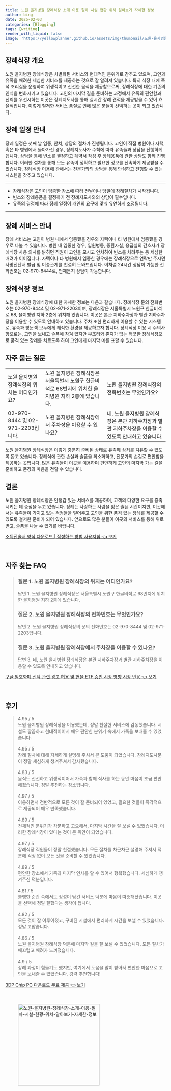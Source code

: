 ```yaml
---
title: 노원 을지병원 장례식장 소개 이용 절차 시설 현황 위치 알아보기 자세한 정보
author: bing
date: 2025-02-03
categories: [Blogging]
tags: [writing]
render_with_liquid: false
image: 'https://yellowplanner.github.io/assets/img/thumbnail/노원-을지병원-장례식장-소개-이용-절차-시설-현황-위치-알아보기-자세한-정보.webp'
---
```



<h2 id='장례식장 개요'>장례식장 개요</h2>

<p>노원 을지병원 장례식장은 차별화된 서비스와 현대적인 분위기로 감추고 있으며, 고인과 유족을 배려한 세심한 서비스를 제공하는 것으로 잘 알려져 있습니다. 특히 식장 내에 즉석 조리실을 운영하여 위생적이고 신선한 음식을 제공함으로써, 장례식장에 대한 기존의 인식을 변화시키고 있습니다. 고인의 마지막 길을 준비하는 과정에서 유족의 편안함과 신뢰를 우선시하는 이곳은 장례지도사를 통해 실시간 장례 견적을 제공받을 수 있어 효율적입니다. 이렇게 철저한 서비스 품질로 인해 많은 분들이 선택하는 곳이 되고 있습니다.</p>

<h2 id='장례 일정 안내'>장례 일정 안내</h2>

<p>장례 일정은 첫째 날 임종, 안치, 상담의 절차가 진행됩니다. 고인이 직접 병원이나 자택, 혹은 타 병원에서 돌아가신 경우, 장례지도사가 수칙에 따라 유족들과 상담을 진행하게 됩니다. 상담을 통해 빈소를 결정하고 계약서 작성 후 장례용품에 관한 상담도 함께 진행합니다. 이러한 절차를 통해 모든 유족이 정확하고 필요한 정보를 신속하게 제공받을 수 있습니다. 장례식장 이용에 관해서는 전문가와의 상담을 통해 안심하고 진행할 수 있는 시스템을 갖추고 있습니다.</p>

<hr />

<ul>
    <li>장례식장은 고인이 임종한 장소에 따라 전날이나 당일에 장례절차가 시작됩니다.</li>
    <li>빈소와 장례용품을 결정하기 전 장례지도사와의 상담이 필수입니다.</li>
    <li>유족의 결정에 따라 장례 일정이 개인의 요구에 맞춰 유연하게 조정됩니다.</li>
</ul>

<hr />

<h2 id='장례 서비스 안내'>장례 서비스 안내</h2>

<p>장례 서비스는 고인이 병원 내에서 임종했을 경우와 자택이나 타 병원에서 임종했을 경우로 나눌 수 있습니다. 병원 내 임종한 경우, 입원병동, 중환자실, 응급실의 간호사가 장례식장 사용 의사를 밝히면 직원이 고인을 모시고 안치하여 빈소를 차려주는 등 세심한 배려가 이어집니다. 자택이나 타 병원에서 임종한 경우에는 장례식장으로 연락만 주시면 사망진단서 발급 및 이송관계를 친절히 도와드립니다. 이처럼 24시간 상담이 가능한 전화번호는 02-970-8444로, 언제든지 상담이 가능합니다.</p>

<h2 id='장례식장 정보'>장례식장 정보</h2>

<p>노원 을지병원 장례식장에 대한 자세한 정보는 다음과 같습니다. 장례식장 문의 전화번호는 02-970-8444 및 02-971-2203이며, 장례식장은 서울특별시 노원구 한글비석로 68, 을지병원 지하 2층에 위치해 있습니다. 이곳은 본관 지하주차장과 별관 지하주차장을 이용할 수 있도록 안내하고 있습니다. 주차 또한 편리하게 이용할 수 있는 시스템로, 유족과 방문객 모두에게 쾌적한 환경을 제공하고자 합니다. 장례식장 이용 시 주의사항으로는, 고인을 보내고 슬픔에 잠겨 있지만 부조리와 촌지가 없는 깨끗한 장례식장으로 품격 있는 장례를 치르도록 하여 고인에게 마지막 예를 표할 수 있습니다.</p>

<h2 id='자주 묻는 질문'>자주 묻는 질문</h2>

<table>
    <tr>
        <td>노원 을지병원 장례식장의 위치는 어디인가요?</td>
        <td>노원 을지병원 장례식장은 서울특별시 노원구 한글비석로 68번지에 위치한 을지병원 지하 2층에 있습니다.</td>
        <td>노원 을지병원 장례식장의 전화번호는 무엇인가요?</td>
    </tr>
    <tr>
        <td>02-970-8444 및 02-971-2203입니다.</td>
        <td>노원 을지병원 장례식장에서 주차장을 이용할 수 있나요?</td>
        <td>네, 노원 을지병원 장례식장은 본관 지하주차장과 별관 지하주차장을 이용할 수 있도록 안내하고 있습니다.</td>
    </tr>
</table>

<p>노원 을지병원 장례식장은 이렇게 충분히 준비된 상태로 유족께 상처를 치유할 수 있도록 돕고 있습니다. 장례식에 관한 손실과 슬픔을 최소화하고, 전문가의 손길로 편안함을 제공하는 곳입니다. 많은 유족들이 이곳을 이용하며 편안하게 고인의 마지막 가는 길을 준비하고 존경의 마음을 전할 수 있습니다.</p>

<h2 id='결론'>결론</h2>

<p>노원 을지병원 장례식장은 안정감 있는 서비스를 제공하며, 고객의 다양한 요구를 충족시키는 데 중점을 두고 있습니다. 장례는 사랑하는 사람을 잃은 슬픈 시간이지만, 이곳에서는 유족들이 가지고 있는 걱정들을 덜어주고 고인을 위한 품격 있는 장례를 제공할 수 있도록 철저한 준비가 되어 있습니다. 앞으로도 많은 분들이 이곳의 서비스를 통해 위로받고, 슬픔을 나눌 수 있기를 바랍니다.</p>


<p><a class="click-button" title="소득진술서 양식 다운로드 | 작성하는 방법 사용지침" href="https://yellowplanner.github.io/posts/%EC%86%8C%EB%93%9D%EC%A7%84%EC%88%A0%EC%84%9C-%EC%96%91%EC%8B%9D-%EB%8B%A4%EC%9A%B4%EB%A1%9C%EB%93%9C-%EC%9E%91%EC%84%B1%ED%95%98%EB%8A%94-%EB%B0%A9%EB%B2%95-%EC%82%AC%EC%9A%A9%EC%A7%80%EC%B9%A8/" rel="dofollow">소득진술서 양식 다운로드 | 작성하는 방법 사용지침 👈 보기</a></p><br>
<h2 id='자주_찾는_FAQ'>자주 찾는 FAQ</h2>
<div itemscope="" itemtype="https://schema.org/FAQPage"> 
<blockquote> 
<div itemscope="" itemprop="mainEntity" itemtype="https://schema.org/Question"> 
<h3 itemprop="name">질문 1. 노원 을지병원 장례식장의 위치는 어디인가요?</h3> 
<div itemscope="" itemprop="acceptedAnswer" itemtype="https://schema.org/Answer"> 
<span itemprop="text"> 
<p>답변 1. 노원 을지병원 장례식장은 서울특별시 노원구 한글비석로 68번지에 위치한 을지병원 지하 2층에 있습니다.</p> 
</span> 
</div> 
</div> 
<div itemscope="" itemprop="mainEntity" itemtype="https://schema.org/Question"> 
<h3 itemprop="name">질문 2. 노원 을지병원 장례식장의 전화번호는 무엇인가요?</h3> 
<div itemscope="" itemprop="acceptedAnswer" itemtype="https://schema.org/Answer"> 
<span itemprop="text"> 
<p>답변 2. 노원 을지병원 장례식장의 문의 전화번호는 02-970-8444 및 02-971-2203입니다.</p> 
</span> 
</div> 
</div> 
<div itemscope="" itemprop="mainEntity" itemtype="https://schema.org/Question"> 
<h3 itemprop="name">질문 3. 노원 을지병원 장례식장에서 주차장을 이용할 수 있나요?</h3> 
<div itemscope="" itemprop="acceptedAnswer" itemtype="https://schema.org/Answer"> 
<span itemprop="text"> 
<p>답변 3. 네, 노원 을지병원 장례식장은 본관 지하주차장과 별관 지하주차장을 이용할 수 있도록 안내하고 있습니다.</p> 
</span> 
</div> 
</div> 
</blockquote> 
</div>
<p><a class="click-button" title="구글 암호화폐 신탁 관련 광고 허용 및 현물 ETF 승인 시장 영향 시장 반응" href="https://yellowplanner.github.io/posts/%EA%B5%AC%EA%B8%80-%EC%95%94%ED%98%B8%ED%99%94%ED%8F%90-%EC%8B%A0%ED%83%81-%EA%B4%80%EB%A0%A8-%EA%B4%91%EA%B3%A0-%ED%97%88%EC%9A%A9-%EB%B0%8F-%ED%98%84%EB%AC%BC-ETF-%EC%8A%B9%EC%9D%B8-%EC%8B%9C%EC%9E%A5-%EC%98%81%ED%96%A5-%EC%8B%9C%EC%9E%A5-%EB%B0%98%EC%9D%91/" rel="dofollow">구글 암호화폐 신탁 관련 광고 허용 및 현물 ETF 승인 시장 영향 시장 반응 👈 보기</a></p><br>
<h2 id='후기'>후기</h2>
<div itemscope itemtype="https://schema.org/Product">
  <blockquote>
  <div itemprop="review" itemscope itemtype="https://schema.org/Review">
      <div itemprop="reviewRating" itemscope itemtype="https://schema.org/Rating"> <span itemprop="ratingValue">4.95</span> / <span itemprop="bestRating">5</span> </div>
      <span itemprop="reviewBody">노원 을지병원 장례식장을 이용했는데, 정말 친절한 서비스에 감동했습니다. 시설도 깔끔하고 현대적이어서 매우 편안한 분위기 속에서 가족을 보내줄 수 있었습니다.</span>
  </div>
  <br>
  <div itemprop="review" itemscope itemtype="https://schema.org/Review">
      <div itemprop="reviewRating" itemscope itemtype="https://schema.org/Rating"> <span itemprop="ratingValue">4.95</span> / <span itemprop="bestRating">5</span> </div>
      <span itemprop="reviewBody">장례 절차에 대해 자세하게 설명해 주셔서 큰 도움이 되었습니다. 장례지도사분이 정말 세심하게 챙겨주셔서 감사했습니다.</span>
  </div>
  <br>
  <div itemprop="review" itemscope itemtype="https://schema.org/Review">
      <div itemprop="reviewRating" itemscope itemtype="https://schema.org/Rating"> <span itemprop="ratingValue">4.83</span> / <span itemprop="bestRating">5</span> </div>
      <span itemprop="reviewBody">음식도 신선하고 위생적이어서 가족과 함께 식사를 하는 동안 마음이 조금 편안해졌습니다. 정말 추천하는 장소입니다.</span>
  </div>
  <br>
  <div itemprop="review" itemscope itemtype="https://schema.org/Review">
      <div itemprop="reviewRating" itemscope itemtype="https://schema.org/Rating"> <span itemprop="ratingValue">4.97</span> / <span itemprop="bestRating">5</span> </div>
      <span itemprop="reviewBody">이용하면서 전반적으로 모든 것이 잘 준비되어 있었고, 필요한 것들이 즉각적으로 제공되어 매우 만족했습니다.</span>
  </div>
  <br>
  <div itemprop="review" itemscope itemtype="https://schema.org/Review">
      <div itemprop="reviewRating" itemscope itemtype="https://schema.org/Rating"> <span itemprop="ratingValue">4.89</span> / <span itemprop="bestRating">5</span> </div>
      <span itemprop="reviewBody">전체적인 분위기가 차분하고 고요해서, 마지막 시간을 잘 보낼 수 있었습니다. 이러한 장례식장이 있다는 것이 큰 위안이 되었습니다.</span>
  </div>
  <br>
  <div itemprop="review" itemscope itemtype="https://schema.org/Review">
      <div itemprop="reviewRating" itemscope itemtype="https://schema.org/Rating"> <span itemprop="ratingValue">4.97</span> / <span itemprop="bestRating">5</span> </div>
      <span itemprop="reviewBody">장례식장 직원들이 정말 친절했습니다. 모든 절차를 차근차근 설명해 주셔서 덕분에 걱정 없이 모든 것을 준비할 수 있었습니다.</span>
  </div>
  <br>
  <div itemprop="review" itemscope itemtype="https://schema.org/Review">
      <div itemprop="reviewRating" itemscope itemtype="https://schema.org/Rating"> <span itemprop="ratingValue">4.89</span> / <span itemprop="bestRating">5</span> </div>
      <span itemprop="reviewBody">편안한 장소에서 가족과 마지막 인사를 할 수 있어서 행복했습니다. 세심하게 챙겨주신 덕분입니다.</span>
  </div>
  <br>
  <div itemprop="review" itemscope itemtype="https://schema.org/Review">
      <div itemprop="reviewRating" itemscope itemtype="https://schema.org/Rating"> <span itemprop="ratingValue">4.81</span> / <span itemprop="bestRating">5</span> </div>
      <span itemprop="reviewBody">불행한 순간 속에서도 정성이 담긴 서비스 덕분에 마음이 따뜻해졌습니다. 이곳을 선택해 정말 잘했다는 생각이 듭니다.</span>
  </div>
  <br>
  <div itemprop="review" itemscope itemtype="https://schema.org/Review">
      <div itemprop="reviewRating" itemscope itemtype="https://schema.org/Rating"> <span itemprop="ratingValue">4.82</span> / <span itemprop="bestRating">5</span> </div>
      <span itemprop="reviewBody">모든 것이 잘 이루어졌고, 구비된 시설에서 편리하게 시간을 보낼 수 있었습니다. 정말 고맙습니다.</span>
  </div>
  <br>
  <div itemprop="review" itemscope itemtype="https://schema.org/Review">
      <div itemprop="reviewRating" itemscope itemtype="https://schema.org/Rating"> <span itemprop="ratingValue">4.86</span> / <span itemprop="bestRating">5</span> </div>
      <span itemprop="reviewBody">노원 을지병원 장례식장 덕분에 마지막 길을 잘 보낼 수 있었습니다. 모든 절차가 매끄럽고 배려가 느껴졌습니다.</span>
  </div>
  <br>
  <div itemprop="review" itemscope itemtype="https://schema.org/Review">
      <div itemprop="reviewRating" itemscope itemtype="https://schema.org/Rating"> <span itemprop="ratingValue">4.9</span> / <span itemprop="bestRating">5</span> </div>
      <span itemprop="reviewBody">장례 과정이 힘들기도 했지만, 여기에서 도움을 많이 받아서 편안한 마음으로 고인을 보내줄 수 있었습니다. 강력 추천합니다!</span>
  </div>
  </blockquote>
</div>
<p><a class="click-button" title="3DP Chip PC 다운로드 무료 제공" href="https://yellowplanner.github.io/posts/3DP-Chip-PC-%EB%8B%A4%EC%9A%B4%EB%A1%9C%EB%93%9C-%EB%AC%B4%EB%A3%8C-%EC%A0%9C%EA%B3%B5/" rel="dofollow">3DP Chip PC 다운로드 무료 제공 👈 보기</a></p><br>
<figure class="image"><img src="https://yellowplanner.github.io/assets/img/thumbnail/노원-을지병원-장례식장-소개-이용-절차-시설-현황-위치-알아보기-자세한-정보.webp" alt="노원-을지병원-장례식장-소개-이용-절차-시설-현황-위치-알아보기-자세한-정보" width="256" height="256"></figure>